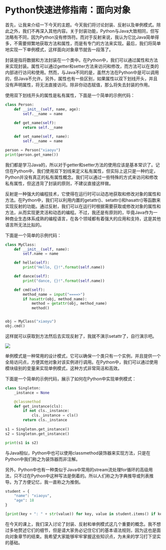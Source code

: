 # Python快速进修指南：面向对象
首先，让我来介绍一下今天的主题。今天我们将讨论封装、反射以及单例模式。除此之外，我们不再深入其他内容。关于封装功能，Python与Java大致相同，但写法略有不同，因为Python没有修饰符。而对于反射来说，我认为它比Java简单得多，不需要频繁地获取方法和属性，而是有专门的方法来实现。最后，我们将简单地实现一下单例模式，这样面向对象章节就告一段落了。

封装是指将数据和方法封装在一个类中。在Python中，我们可以通过属性和方法来实现封装。属性可以通过getter和setter方法来访问和修改，而方法可以在类的内部进行访问和使用。然而，与Java不同的是，虽然方法在Python中是可以调用的，但Java不允许。另外，属性也有一些区别，如果属性以双下划线开头，并且没有声明属性，将无法直接访问。除非你动态赋值，那么将失去封装的作用。

使用双下划线开头的属性是私有属性，下面是一个简单的示例代码：

```python
class Person:
    def __init__(self, name, age):
        self.__name = name    
         
    def get_name(self):
        return self.__name

    def set_name(self, name):
        self.__name = name

person = Person("xiaoyu")
print(person.get_name())    

```

我们都是学习Java的，所以对于getter和setter方法的使用应该是基本常识了。记住在Python中，我们使用双下划线来定义私有属性，但实际上这只是一种约定，Python并没有真正的私有属性概念。我们可以通过一些特殊的方式来访问和修改私有属性，但这违背了封装的原则，不建议直接这样做。

反射是一种强大的编程技术，它使得在运行时可以动态地获取和修改对象的属性和方法。在Python中，我们可以利用内置的getattr()、setattr()和hasattr()等函数来实现反射的功能。通过反射，我们可以在运行时根据需要获取或修改对象的属性和方法，从而实现更灵活和动态的编程。不过，我还是有原则的，毕竟Java作为一种商业生态体系成熟的编程语言，在各个领域都有着强大的应用和支持，这是其他语言所无法比拟的。

下面是一个简单的示例代码：

```python
class MyClass:
    def __init__(self, name):
        self.name = name

    def hello(self):
        print("Hello, {}!".format(self.name))

    def dance(self):
        print("dance, {}!".format(self.name))

    def cmd(self):
        method_name = input("====>")
        if hasattr(obj, method_name):
            method = getattr(obj, method_name)
            method()  


obj = MyClass("xiaoyu")
obj.cmd()

```

这样就可以获取到方法然后去实现反射了，我就不演示setattr了，自行演示吧。

![](https://p6-juejin.byteimg.com/tos-cn-i-k3u1fbpfcp/9e6f643349ee452e962cc9198c65d55a~tplv-k3u1fbpfcp-jj-mark:3024:0:0:0:q75.awebp#?w=923&h=45&s=3574&e=png&b=2b2b2b)

单例模式是一种常用的设计模式，它可以确保一个类只有一个实例，并且提供一个全局访问点，方便其他对象对该实例进行调用。在Python中，我们可以通过使用模块级别的变量来实现单例模式，这种方式非常简洁和高效。

下面是一个简单的示例代码，展示了如何在Python中实现单例模式：

```python
class Singleton:
    _instance = None

    @classmethod
    def get_instance(cls):
        if not cls._instance:
            cls._instance = cls()
        return cls._instance
        
s1 = Singleton.get_instance()
s2 = Singleton.get_instance()

print(s1 is s2)  

```

与Java相似，Python中也可以使用classmethod装饰器来实现方法，只是在Python中我们称之为装饰器而非注解。

另外，Python中也有一种类似于Java中常用的stream流处理for循环的高级用法，只不过在Python中这种写法是倒着的。所以人们称之为字典推导或列表推导。为了方便记忆，我一直称之为推倒。

```python
student = {
    "name": "xiaoyu",
    "age": 18
}

[print(key + ": " + str(value)) for key, value in student.items() if key == "name"]


```

在今天的课上，我们深入讨论了封装、反射和单例模式这几个重要的概念。我不想过多地赘述它们的细节，但是请大家务必记住它们的基本语法规则，因为这也是面向对象章节的结束。我希望大家能够牢牢掌握这些知识点，为未来的学习打下坚实的基础。